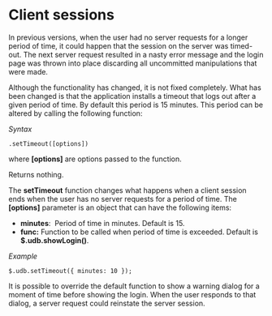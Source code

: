 # Client sessions

In previous versions, when the user had no server requests for a longer period of time, it could happen that the session on the server was timed-out. The next server request resulted in a nasty error message and the login page was thrown into place discarding all uncommitted manipulations that were made.

Although the functionality has changed, it is not fixed completely. What has been changed is that the application installs a timeout that logs out after a given period of time. By default this period is 15 minutes. This period can be altered by calling the following function:

*Syntax*

```
.setTimeout([options])
```

where **[options]** are options passed to the function.

Returns nothing.

The **setTimeout** function changes what happens when a client session ends when the user has no server requests for a period of time. The **[options]** parameter is an object that can have the following items:

- **minutes**:  Period of time in minutes. Default is 15.
- **func:** Function to be called when period of time is exceeded. Default is **$.udb.showLogin()**.

*Example*

```
$.udb.setTimeout({ minutes: 10 });
```

It is possible to override the default function to show a warning dialog for a moment of time before showing the login. When the user responds to that dialog, a server request could reinstate the server session.